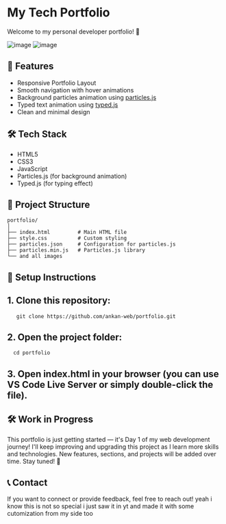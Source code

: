 # My Tech Portfolio

Welcome to my personal developer portfolio! 🚀  


![image](https://github.com/user-attachments/assets/d651325f-baac-4c2a-9168-bf17d4ad31ca)
![image](https://github.com/user-attachments/assets/77d3507b-e647-4884-a737-c90f858b8425)


## 🌟 Features
- Responsive Portfolio Layout
- Smooth navigation with hover animations
- Background particles animation using [particles.js](https://github.com/VincentGarreau/particles.js)
- Typed text animation using [typed.js](https://github.com/mattboldt/typed.js/)
- Clean and minimal design

## 🛠️ Tech Stack
- HTML5
- CSS3
- JavaScript
- Particles.js (for background animation)
- Typed.js (for typing effect)

## 📂 Project Structure
```text
portfolio/
│
├── index.html         # Main HTML file
├── style.css          # Custom styling
├── particles.json     # Configuration for particles.js
├── particles.min.js   # Particles.js library
└── and all images
```
##  🚀 Setup Instructions
  ## 1. Clone this repository:
       git clone https://github.com/ankan-web/portfolio.git

       
  ## 2. Open the project folder:
      cd portfolio

      
  ## 3. Open index.html in your browser (you can use VS Code Live Server or simply double-click the file).
## 🛠️ Work in Progress
This portfolio is just getting started — it's Day 1 of my web development journey!
I'll keep improving and upgrading this project as I learn more skills and technologies.
New features, sections, and projects will be added over time. Stay tuned! 🎯

## 📞 Contact
If you want to connect or provide feedback, feel free to reach out!
yeah i know this is not so special i just saw it in yt and made it with some cutomization from my side too
